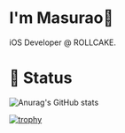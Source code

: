 # I'm Masurao:rocket:

iOS Developer @ ROLLCAKE.

<!--
**masurao3/masurao3** is a ✨ _special_ ✨ repository because its `README.md` (this file) appears on your GitHub profile.

Here are some ideas to get you started:

- 🔭 I’m currently working on ...
- 🌱 I’m currently learning ...
- 👯 I’m looking to collaborate on ...
- 🤔 I’m looking for help with ...
- 💬 Ask me about ...
- 📫 How to reach me: ...
- 😄 Pronouns: ...
- ⚡ Fun fact: ...
-->

# 🌱 Status
![Anurag's GitHub stats](https://github-readme-stats.vercel.app/api?username=masurao3&count_private=true&show_icons=true&theme=dracula)

[![trophy](https://github-profile-trophy.vercel.app/?username=masurao3&margin-w=0&theme=dracula&title=Commit)](https://github.com/ryo-ma/github-profile-trophy)
